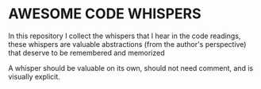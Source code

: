 # AWESOME CODE WHISPERS

In this repository I collect the whispers that I hear in the code readings, these whispers are valuable abstractions (from the author's perspective) that deserve to be remembered and memorized

A whisper should be valuable on its own, should not need comment, and is visually explicit.
